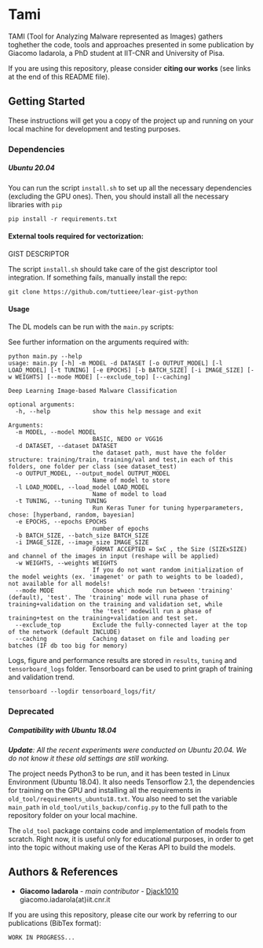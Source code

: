 # Tami

TAMI (Tool for Analyzing Malware represented as Images) gathers toghether the code, tools and approaches presented in some publication by 
Giacomo Iadarola, a PhD student at IIT-CNR and University of Pisa. 

If you are using this repository, please consider **citing our 
works** (see links at the end of this README file).

## Getting Started

These instructions will get you a copy of the project up and running on your local machine for development and testing 
purposes.

### Dependencies

##### Ubuntu 20.04

You can run the script `install.sh` to set up all the necessary dependencies (excluding the GPU ones).
Then, you should install all the necessary libraries with `pip`
```
pip install -r requirements.txt 
```

#### External tools required for vectorization:
GIST DESCRIPTOR

The script `install.sh` should take care of the gist descriptor tool integration. If something fails, manually install
the repo:
```
git clone https://github.com/tuttieee/lear-gist-python
```

#### Usage

The DL models can be run with the `main.py` scripts:

See further information on the arguments required with:
```
python main.py --help
usage: main.py [-h] -m MODEL -d DATASET [-o OUTPUT_MODEL] [-l LOAD_MODEL] [-t TUNING] [-e EPOCHS] [-b BATCH_SIZE] [-i IMAGE_SIZE] [-w WEIGHTS] [--mode MODE] [--exclude_top] [--caching]

Deep Learning Image-based Malware Classification

optional arguments:
  -h, --help            show this help message and exit

Arguments:
  -m MODEL, --model MODEL
                        BASIC, NEDO or VGG16
  -d DATASET, --dataset DATASET
                        the dataset path, must have the folder structure: training/train, training/val and test,in each of this folders, one folder per class (see dataset_test)
  -o OUTPUT_MODEL, --output_model OUTPUT_MODEL
                        Name of model to store
  -l LOAD_MODEL, --load_model LOAD_MODEL
                        Name of model to load
  -t TUNING, --tuning TUNING
                        Run Keras Tuner for tuning hyperparameters, chose: [hyperband, random, bayesian]
  -e EPOCHS, --epochs EPOCHS
                        number of epochs
  -b BATCH_SIZE, --batch_size BATCH_SIZE
  -i IMAGE_SIZE, --image_size IMAGE_SIZE
                        FORMAT ACCEPTED = SxC , the Size (SIZExSIZE) and channel of the images in input (reshape will be applied)
  -w WEIGHTS, --weights WEIGHTS
                        If you do not want random initialization of the model weights (ex. 'imagenet' or path to weights to be loaded), not available for all models!
  --mode MODE           Choose which mode run between 'training' (default), 'test'. The 'training' mode will runa phase of training+validation on the training and validation set, while
                        the 'test' modewill run a phase of training+test on the training+validation and test set.
  --exclude_top         Exclude the fully-connected layer at the top of the network (default INCLUDE)
  --caching             Caching dataset on file and loading per batches (IF db too big for memory)
```

Logs, figure and performance results are stored in `results`, `tuning` and `tensorboard_logs` folder.
Tensorboard can be used to print graph of training and validation trend.
```
tensorboard --logdir tensorboard_logs/fit/
```

### Deprecated 

##### Compatibility with Ubuntu 18.04

_**Update**: All the recent experiments were conducted on Ubuntu 20.04. We do not know it these old settings are still 
working._

The project needs Python3 to be run, and it has been tested in Linux Environment (Ubuntu 18.04).
It also needs Tensorflow 2.1, the dependencies for training on the GPU and installing all the requirements in 
`old_tool/requirements_ubuntu18.txt`. You also need to set the variable `main_path` in `old_tool/utils_backup/config.py`
to the full path to the repository folder on your local machine.

The `old_tool` package contains code and implementation of models from scratch. Right now, it is useful only for 
educational purposes, in order to get into the topic without making use of the Keras API to build the models.

## Authors & References

* **Giacomo Iadarola** - *main contributor* - [Djack1010](https://github.com/Djack1010) giacomo.iadarola(at)iit.cnr.it

If you are using this repository, please cite our work by referring to our publications (BibTex format):
```
WORK IN PROGRESS...
```

